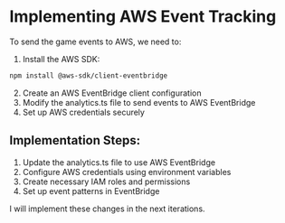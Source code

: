 # Implementing AWS Event Tracking

To send the game events to AWS, we need to:

1. Install the AWS SDK:
```bash
npm install @aws-sdk/client-eventbridge
```

2. Create an AWS EventBridge client configuration
3. Modify the analytics.ts file to send events to AWS EventBridge
4. Set up AWS credentials securely

## Implementation Steps:

1. Update the analytics.ts file to use AWS EventBridge
2. Configure AWS credentials using environment variables
3. Create necessary IAM roles and permissions
4. Set up event patterns in EventBridge

I will implement these changes in the next iterations.